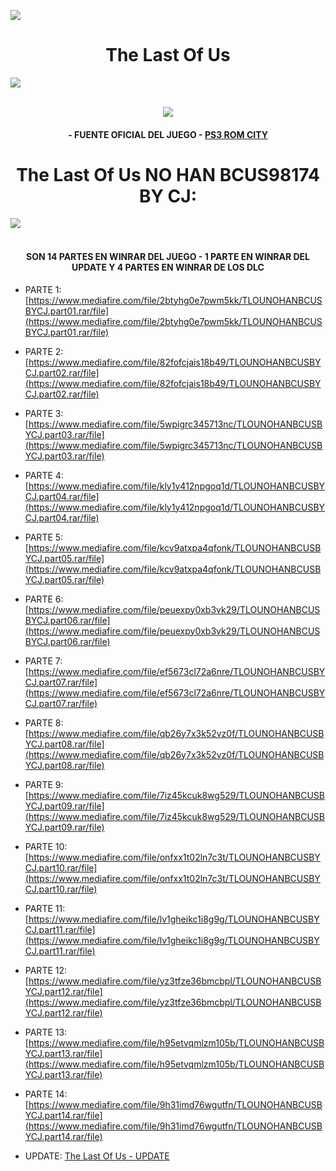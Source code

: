 <!-- Intro -->

<a href="https://github.com/Alexhacker1212/PS3_ROM_CITY/assets/173580098/f84c0299-40f0-4fa6-8d9f-b375e67fb035
" target="_blank"><img src="https://cdn.wallpapersafari.com/6/89/neKBA4.jpg" /></a>
<h1 align="center">The Last Of Us</h1>
<img src="https://user-images.githubusercontent.com/73097560/115834477-dbab4500-a447-11eb-908a-139a6edaec5c.gif"><br><br>
<p align="center">
  <a href="https://github.com/DenverCoder1/readme-typing-svg"><img src="https://readme-typing-svg.herokuapp.com?font=Time+New+Roman&color=cyan&size=25&center=true&vCenter=true&width=600&height=100&lines=PS3+ROM+CITY+BY+CJ;The+Last+Of+Us+en+Pkg+No+Han;Disfruten+Del+Juego;Amor+a+la+comunidad+PS3..<3"></a>
  
<h4 align="center">- FUENTE OFICIAL DEL JUEGO - <a href="https://bit.ly/PS3_ROMS_CITY" target="blank">PS3 ROM CITY</a></h4>

<h1 align="center">The Last Of Us NO HAN BCUS98174 BY CJ:</h1>  
 <img src="https://user-images.githubusercontent.com/73097560/115834477-dbab4500-a447-11eb-908a-139a6edaec5c.gif"><br><br>
 
 </p>

<h4 align="center">SON 14 PARTES EN WINRAR DEL JUEGO - 1 PARTE EN WINRAR DEL UPDATE Y 4 PARTES EN WINRAR DE LOS DLC</h4>

<!-- BLOG-POST-LIST:START -->

- PARTE 1: [https://www.mediafire.com/file/2btyhg0e7pwm5kk/TLOUNOHANBCUSBYCJ.part01.rar/file](https://www.mediafire.com/file/2btyhg0e7pwm5kk/TLOUNOHANBCUSBYCJ.part01.rar/file)

- PARTE 2: [https://www.mediafire.com/file/82fofcjais18b49/TLOUNOHANBCUSBYCJ.part02.rar/file](https://www.mediafire.com/file/82fofcjais18b49/TLOUNOHANBCUSBYCJ.part02.rar/file)

- PARTE 3: [https://www.mediafire.com/file/5wpigrc345713nc/TLOUNOHANBCUSBYCJ.part03.rar/file](https://www.mediafire.com/file/5wpigrc345713nc/TLOUNOHANBCUSBYCJ.part03.rar/file)

- PARTE 4: [https://www.mediafire.com/file/kly1y412npgoq1d/TLOUNOHANBCUSBYCJ.part04.rar/file](https://www.mediafire.com/file/kly1y412npgoq1d/TLOUNOHANBCUSBYCJ.part04.rar/file)

- PARTE 5: [https://www.mediafire.com/file/kcv9atxpa4qfonk/TLOUNOHANBCUSBYCJ.part05.rar/file](https://www.mediafire.com/file/kcv9atxpa4qfonk/TLOUNOHANBCUSBYCJ.part05.rar/file)

- PARTE 6: [https://www.mediafire.com/file/peuexpy0xb3vk29/TLOUNOHANBCUSBYCJ.part06.rar/file](https://www.mediafire.com/file/peuexpy0xb3vk29/TLOUNOHANBCUSBYCJ.part06.rar/file)

- PARTE 7: [https://www.mediafire.com/file/ef5673cl72a6nre/TLOUNOHANBCUSBYCJ.part07.rar/file](https://www.mediafire.com/file/ef5673cl72a6nre/TLOUNOHANBCUSBYCJ.part07.rar/file)

- PARTE 8: [https://www.mediafire.com/file/qb26y7x3k52vz0f/TLOUNOHANBCUSBYCJ.part08.rar/file](https://www.mediafire.com/file/qb26y7x3k52vz0f/TLOUNOHANBCUSBYCJ.part08.rar/file)

- PARTE 9: [https://www.mediafire.com/file/7iz45kcuk8wg529/TLOUNOHANBCUSBYCJ.part09.rar/file](https://www.mediafire.com/file/7iz45kcuk8wg529/TLOUNOHANBCUSBYCJ.part09.rar/file)

- PARTE 10: [https://www.mediafire.com/file/onfxx1t02ln7c3t/TLOUNOHANBCUSBYCJ.part10.rar/file](https://www.mediafire.com/file/onfxx1t02ln7c3t/TLOUNOHANBCUSBYCJ.part10.rar/file)

- PARTE 11: [https://www.mediafire.com/file/lv1gheikc1i8g9g/TLOUNOHANBCUSBYCJ.part11.rar/file](https://www.mediafire.com/file/lv1gheikc1i8g9g/TLOUNOHANBCUSBYCJ.part11.rar/file)

- PARTE 12: [https://www.mediafire.com/file/yz3tfze36bmcbpl/TLOUNOHANBCUSBYCJ.part12.rar/file](https://www.mediafire.com/file/yz3tfze36bmcbpl/TLOUNOHANBCUSBYCJ.part12.rar/file)

- PARTE 13: [https://www.mediafire.com/file/h95etvqmlzm105b/TLOUNOHANBCUSBYCJ.part13.rar/file](https://www.mediafire.com/file/h95etvqmlzm105b/TLOUNOHANBCUSBYCJ.part13.rar/file)

- PARTE 14: [https://www.mediafire.com/file/9h31imd76wgutfn/TLOUNOHANBCUSBYCJ.part14.rar/file](https://www.mediafire.com/file/9h31imd76wgutfn/TLOUNOHANBCUSBYCJ.part14.rar/file)

- UPDATE: [The Last Of Us - UPDATE](https://bit.ly/4byAPwQ)

<!-- BLOG-POST-LIST:END -->



